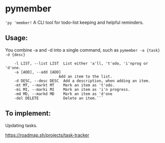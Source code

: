 # pymember
`'py 'member!`
A CLI tool for todo-list keeping and helpful reminders.

## Usage:
You combine -a and -d into a single command, such as `pymember -a {task} -d {desc}`
```
    -l LIST, --list LIST  List either 'a'll, 't'odo, 'i'nprog or 'd'one.
    -a [ADD], --add [ADD]
                        Add an item to the list.
    -d DESC, --desc DESC  Add a description, when adding an item.
    -mt MT, --markt MT    Mark an item as 't'odo.
    -mi MI, --marki MI    Mark an item as 'i'n progress.
    -md MD, --markd MD    Mark an item as 'd'one
    -del DELETE           Delete an item.```
```

## To implement:
Updating tasks.

https://roadmap.sh/projects/task-tracker